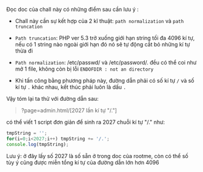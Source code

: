 Đọc doc của chall này có những điểm sau cần lưu ý :

- Chall này cần sự kết hợp của 2 kĩ thuật: `path normalization` và `path truncation`

- `Path truncation`: PHP ver 5.3 trở xuống giới hạn string tối đa 4096 kí tự, nếu có 1 string nào ngoài giới hạn đó nó sẽ tự động cắt bỏ những kí tự thừa đi
- `Path normalization`: /etc/passwd/ và /etc/password/. đều có thể coi như mở 1 file, không còn bị lỗi `ENDOFDIR : not an directory`
- Khi tấn công bằng phương pháp này, đường dẫn phải có số kí tự `/` và số kí tự `.` khác nhau, kết thúc phải luôn là dấu `.` 

Vậy tóm lại ta thử với đường dẫn sau:

> ?page=admin.html/[2027 lần kí tự "/."]

có thể  viết 1 script đơn giản để sinh ra 2027 chuỗi kí tự "/." như:

```javascript
tmpString = '';
for(i=0;i<2027;i++) tmpString += '/.';
console.log(tmpString);
```

Lưu ý: ở đây lấy số 2027 là số sẵn ở trong doc của rootme, còn có thể số tùy ý cũng được miễn tổng kí tự của đường dẫn lớn hơn 4096